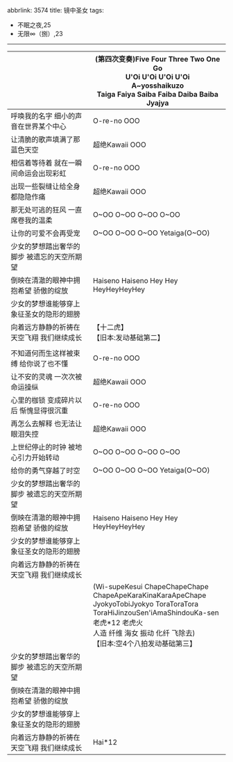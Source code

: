 abbrlink: 3574
title: 镜中圣女
tags:
  - 不眠之夜,25
  - 无限∞（捌）,23
---
|      |(第四次变奏)Five Four Three Two One Go<br>U'Oi U'Oi U'Oi U'Oi<br>A~yosshaikuzo<br>Taiga Faiya Saiba Faiba Daiba Baiba Jyajya|
|--|--|
|呼唤我的名字 细小的声音在世界某个中心|O-re-no OOO|
|让清脆的歌声填满了那蓝色天空|超绝Kawaii OOO|
|相信着等待着 就在一瞬间命运会出现彩虹|O-re-no OOO|
|出现一些裂缝让给全身都隐隐作痛|超绝Kawaii OOO|
|那无处可逃的狂风 一直席卷我的温柔|O~OO O~OO O~OO O~OO|
|让你的可爱不会再受宠|O~OO O~OO O~OO Yetaiga(O~OO)|
|少女的梦想踏出奢华的脚步 被遗忘的天空所期望|      |
|倒映在清澈的眼神中拥抱希望 骄傲的绽放|Haiseno Haiseno Hey Hey HeyHeyHeyHey|
|少女的梦想谁能够穿上 象征圣女的隐形的翅膀|      |
|向着远方静静的祈祷在天空飞翔 我们继续成长|【十二虎】<br>【旧本:发动基础第二】|
|      |      |
|不知道何而生这样被束缚 给你说了也不懂|O-re-no OOO|
|让不安的灵魂 一次次被命运操纵|超绝Kawaii OOO|
|心里的枷锁 变成碎片以后 惭愧显得很沉重|O-re-no OOO|
|再怎么去解释 也无法让眼泪失控|超绝Kawaii OOO|
|上世纪停止的时钟 被地心引力开始转动|O~OO O~OO O~OO O~OO|
|给你的勇气穿越了时空|O~OO O~OO O~OO Yetaiga(O~OO)|
|少女的梦想踏出奢华的脚步 被遗忘的天空所期望|      |
|倒映在清澈的眼神中拥抱希望 骄傲的绽放|Haiseno Haiseno Hey Hey HeyHeyHeyHey|
|少女的梦想谁能够穿上 象征圣女的隐形的翅膀|      |
|向着远方静静的祈祷在天空飞翔 我们继续成长|      |
|      |(Wi-supeKesui ChapeChapeChape<br>ChapeApeKaraKinaKaraApeChape<br>JyokyoTobiJyokyo ToraToraTora<br>ToraHiJinzouSen'iAmaShindouKa-sen<br>老虎*12 老虎火<br>人造 纤维 海女 振动 化纤 飞除去)<br>【旧本:空4个八拍发动基础第三】|
|少女的梦想踏出奢华的脚步 被遗忘的天空所期望|      |
|倒映在清澈的眼神中拥抱希望 骄傲的绽放|      |
|少女的梦想谁能够穿上 象征圣女的隐形的翅膀|      |
|向着远方静静的祈祷在天空飞翔 我们继续成长|Hai*12|